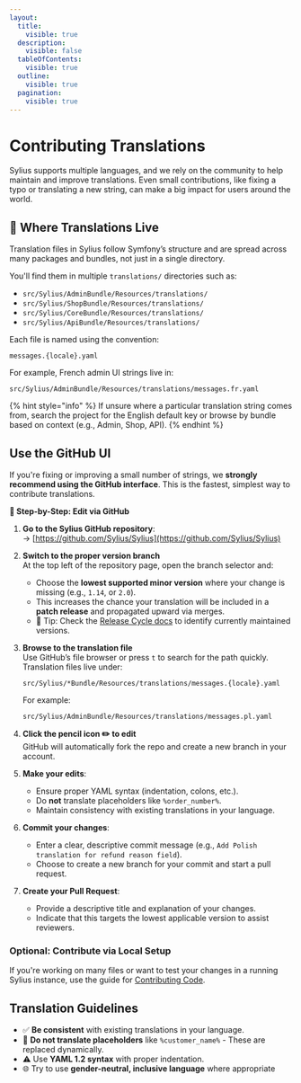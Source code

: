 ```yaml
---
layout:
  title:
    visible: true
  description:
    visible: false
  tableOfContents:
    visible: true
  outline:
    visible: true
  pagination:
    visible: true
---
```


# Contributing Translations

Sylius supports multiple languages, and we rely on the community to help maintain and improve translations. Even small contributions, like fixing a typo or translating a new string, can make a big impact for users around the world.

## 📁 Where Translations Live

Translation files in Sylius follow Symfony’s structure and are spread across many packages and bundles, not just in a single directory.

You'll find them in multiple `translations/` directories such as:

* `src/Sylius/AdminBundle/Resources/translations/`
* `src/Sylius/ShopBundle/Resources/translations/`
* `src/Sylius/CoreBundle/Resources/translations/`
* `src/Sylius/ApiBundle/Resources/translations/`

Each file is named using the convention:

```
messages.{locale}.yaml
```

For example, French admin UI strings live in:

```
src/Sylius/AdminBundle/Resources/translations/messages.fr.yaml
```

{% hint style="info" %}
If unsure where a particular translation string comes from, search the project for the English default key or browse by bundle based on context (e.g., Admin, Shop, API).
{% endhint %}

## Use the GitHub UI

If you're fixing or improving a small number of strings, we **strongly recommend using the GitHub interface**. This is the fastest, simplest way to contribute translations.

**🔧 Step-by-Step: Edit via GitHub**

1. **Go to the Sylius GitHub repository**:\
   → [https://github.com/Sylius/Sylius](https://github.com/Sylius/Sylius)
2. **Switch to the proper version branch**\
   At the top left of the repository page, open the branch selector and:
   * Choose the **lowest supported minor version** where your change is missing (e.g.,  `1.14`, or `2.0`).
   * This increases the chance your translation will be included in a **patch release** and propagated upward via merges.
   * 🧠 Tip: Check the [Release Cycle docs](../../sylius-2.0-documentation/organization/release-cycle.md) to identify currently maintained versions.
3.  **Browse to the translation file**\
    Use GitHub’s file browser or press `t` to search for the path quickly. Translation files live under:

    ```
    src/Sylius/*Bundle/Resources/translations/messages.{locale}.yaml
    ```

    For example:

    ```
    src/Sylius/AdminBundle/Resources/translations/messages.pl.yaml
    ```
4. **Click the pencil icon ✏️ to edit**\
   GitHub will automatically fork the repo and create a new branch in your account.
5. **Make your edits**:
   * Ensure proper YAML syntax (indentation, colons, etc.).
   * Do **not** translate placeholders like `%order_number%`.
   * Maintain consistency with existing translations in your language.
6. **Commit your changes**:
   * Enter a clear, descriptive commit message (e.g., `Add Polish translation for refund reason field`).
   * Choose to create a new branch for your commit and start a pull request.
7. **Create your Pull Request**:
   * Provide a descriptive title and explanation of your changes.
   * Indicate that this targets the lowest applicable version to assist reviewers.

### Optional: Contribute via Local Setup

If you're working on many files or want to test your changes in a running Sylius instance, use the guide for [Contributing Code](contributing-code/).

## Translation Guidelines

* ✅ **Be consistent** with existing translations in your language.
* 🛑 **Do not translate placeholders** like `%customer_name%` - These are replaced dynamically.
* ⚠️ Use **YAML 1.2 syntax** with proper indentation.
* 🌐 Try to use **gender-neutral, inclusive language** where appropriate
